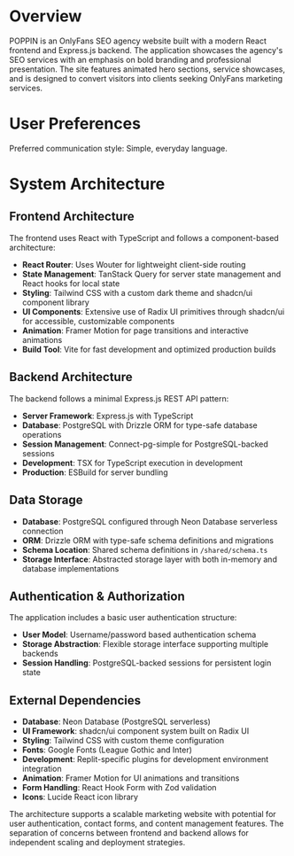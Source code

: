 # Overview

POPPIN is an OnlyFans SEO agency website built with a modern React frontend and Express.js backend. The application showcases the agency's SEO services with an emphasis on bold branding and professional presentation. The site features animated hero sections, service showcases, and is designed to convert visitors into clients seeking OnlyFans marketing services.

# User Preferences

Preferred communication style: Simple, everyday language.

# System Architecture

## Frontend Architecture

The frontend uses React with TypeScript and follows a component-based architecture:

- **React Router**: Uses Wouter for lightweight client-side routing
- **State Management**: TanStack Query for server state management and React hooks for local state
- **Styling**: Tailwind CSS with a custom dark theme and shadcn/ui component library
- **UI Components**: Extensive use of Radix UI primitives through shadcn/ui for accessible, customizable components
- **Animation**: Framer Motion for page transitions and interactive animations
- **Build Tool**: Vite for fast development and optimized production builds

## Backend Architecture

The backend follows a minimal Express.js REST API pattern:

- **Server Framework**: Express.js with TypeScript
- **Database**: PostgreSQL with Drizzle ORM for type-safe database operations
- **Session Management**: Connect-pg-simple for PostgreSQL-backed sessions
- **Development**: TSX for TypeScript execution in development
- **Production**: ESBuild for server bundling

## Data Storage

- **Database**: PostgreSQL configured through Neon Database serverless connection
- **ORM**: Drizzle ORM with type-safe schema definitions and migrations
- **Schema Location**: Shared schema definitions in `/shared/schema.ts`
- **Storage Interface**: Abstracted storage layer with both in-memory and database implementations

## Authentication & Authorization

The application includes a basic user authentication structure:

- **User Model**: Username/password based authentication schema
- **Storage Abstraction**: Flexible storage interface supporting multiple backends
- **Session Handling**: PostgreSQL-backed sessions for persistent login state

## External Dependencies

- **Database**: Neon Database (PostgreSQL serverless)
- **UI Framework**: shadcn/ui component system built on Radix UI
- **Styling**: Tailwind CSS with custom theme configuration
- **Fonts**: Google Fonts (League Gothic and Inter)
- **Development**: Replit-specific plugins for development environment integration
- **Animation**: Framer Motion for UI animations and transitions
- **Form Handling**: React Hook Form with Zod validation
- **Icons**: Lucide React icon library

The architecture supports a scalable marketing website with potential for user authentication, contact forms, and content management features. The separation of concerns between frontend and backend allows for independent scaling and deployment strategies.